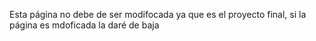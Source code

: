 Esta página no debe de ser modifocada ya que es el proyecto final, si la página es mdoficada la daré de baja
